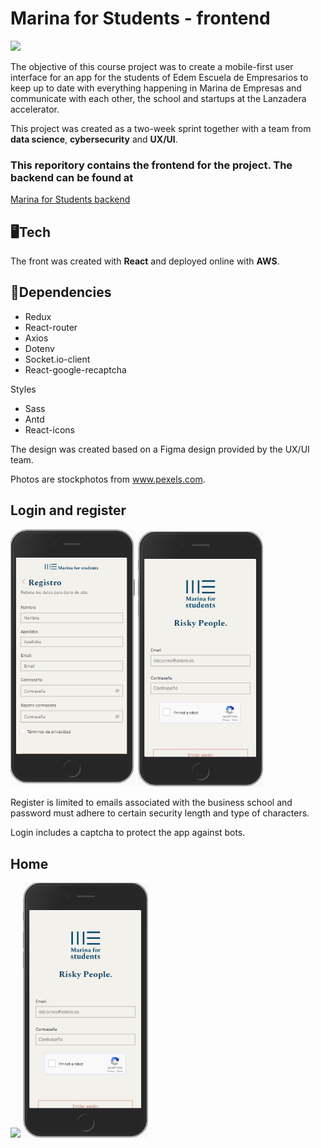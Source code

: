 # Marina for Students - frontend

![](./src/assets/logo-horizontal.png) 

 The objective of this course project was to create a mobile-first user interface for an app for the students of Edem Escuela de Empresarios to keep up to date with everything happening in Marina de Empresas and communicate with each other, the school and startups at the Lanzadera accelerator.

  This project was created as a two-week sprint together with a team from **data science**, 
**cybersecurity** and **UX/UI**.

### This reporitory contains the frontend for the project. The backend can be found at

[Marina for Students backend ](https://github.com/kbastamow/Tripulaciones-backend)

## 🖥️Tech

The front was created with **React** and deployed online with **AWS**.

## 📜Dependencies

-  Redux
-  React-router
-  Axios
-  Dotenv
-  Socket.io-client
-  React-google-recaptcha

Styles

- Sass
- Antd
- React-icons

The design was created based on a Figma design provided by the UX/UI team.

Photos are stockphotos from www.pexels.com.

## Login and register

<img src="./src/assets/readme/register.png" width="200"/> 
<img src="./src/assets/readme/login.png" width="200"/> 

Register is limited to emails associated with the business school and password must adhere to certain security length and type of characters.

Login includes a captcha to protect the app against bots.


## Home

<img src="./src/assets/readme/events.png" width="200"/> 
<img src="./src/assets/readme/login.png" width="200"/> 








